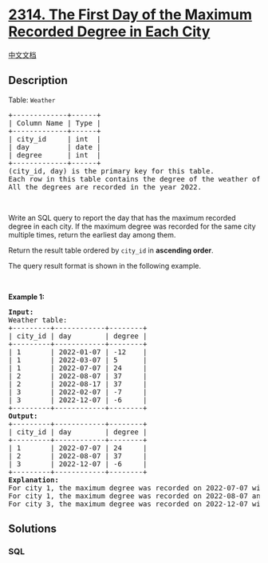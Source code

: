 # [2314. The First Day of the Maximum Recorded Degree in Each City](https://leetcode.com/problems/the-first-day-of-the-maximum-recorded-degree-in-each-city)

[中文文档](/solution/2300-2399/2314.The%20First%20Day%20of%20the%20Maximum%20Recorded%20Degree%20in%20Each%20City/README.md)

## Description

<p>Table: <code>Weather</code></p>

<pre>
+-------------+------+
| Column Name | Type |
+-------------+------+
| city_id     | int  |
| day         | date |
| degree      | int  |
+-------------+------+
(city_id, day) is the primary key for this table.
Each row in this table contains the degree of the weather of a city on a certain day.
All the degrees are recorded in the year 2022.
</pre>

<p>&nbsp;</p>

<p>Write an SQL query to report the day that has the maximum recorded degree in each city. If the maximum degree was recorded for the same city multiple times, return the earliest day among them.</p>

<p>Return the result table ordered by <code>city_id</code> in <strong>ascending order</strong>.</p>

<p>The query result format is shown in the following example.</p>

<p>&nbsp;</p>
<p><strong class="example">Example 1:</strong></p>

<pre>
<strong>Input:</strong> 
Weather table:
+---------+------------+--------+
| city_id | day        | degree |
+---------+------------+--------+
| 1       | 2022-01-07 | -12    |
| 1       | 2022-03-07 | 5      |
| 1       | 2022-07-07 | 24     |
| 2       | 2022-08-07 | 37     |
| 2       | 2022-08-17 | 37     |
| 3       | 2022-02-07 | -7     |
| 3       | 2022-12-07 | -6     |
+---------+------------+--------+
<strong>Output:</strong> 
+---------+------------+--------+
| city_id | day        | degree |
+---------+------------+--------+
| 1       | 2022-07-07 | 24     |
| 2       | 2022-08-07 | 37     |
| 3       | 2022-12-07 | -6     |
+---------+------------+--------+
<strong>Explanation:</strong> 
For city 1, the maximum degree was recorded on 2022-07-07 with 24 degrees.
For city 1, the maximum degree was recorded on 2022-08-07 and 2022-08-17 with 37 degrees. We choose the earlier date (2022-08-07).
For city 3, the maximum degree was recorded on 2022-12-07 with -6 degrees.
</pre>

## Solutions

<!-- tabs:start -->

### **SQL**

```sql

```

<!-- tabs:end -->
